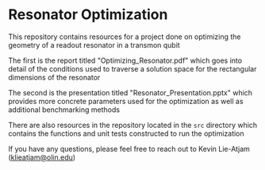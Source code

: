 # Resonator Optimization

This repository contains resources for a project done on optimizing the geometry of a readout resonator in a transmon qubit

The first is the report titled "Optimizing_Resonator.pdf" which goes into detail of the conditions used to traverse a solution space for the rectangular dimensions of the resonator

The second is the presentation titled "Resonator_Presentation.pptx" which provides more concrete parameters used for the optimization as well as additional benchmarking methods

There are also resources in the repository located in the `src` directory which contains the functions and unit tests constructed to run the optimization

If you have any questions, please feel free to reach out to Kevin Lie-Atjam (klieatjam@olin.edu)